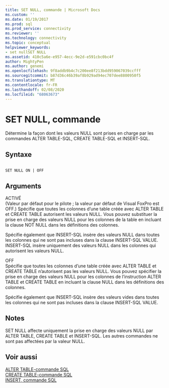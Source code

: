```yaml
---
title: SET NULL, commande | Microsoft Docs
ms.custom: ''
ms.date: 01/19/2017
ms.prod: sql
ms.prod_service: connectivity
ms.reviewer: ''
ms.technology: connectivity
ms.topic: conceptual
helpviewer_keywords:
- set nullSET NULL
ms.assetid: 410c5a6e-e957-4ecc-9e2d-e591cbc0bc4f
author: MightyPen
ms.author: genemi
ms.openlocfilehash: 9f8addb9b4c7c200ee8f213bdd959067039ccfff
ms.sourcegitcommit: b87d36c46b39af8b929ad94ec707dee8800950f5
ms.translationtype: MT
ms.contentlocale: fr-FR
ms.lasthandoff: 02/08/2020
ms.locfileid: "68063673"
---
```

# <a name="set-null-command"></a>SET NULL, commande
Détermine la façon dont les valeurs NULL sont prises en charge par les commandes ALTER TABLE-SQL, CREATE TABLE-SQL et INSERT-SQL.  
  
## <a name="syntax"></a>Syntaxe  
  
```  
  
SET NULL ON | OFF  
```  
  
## <a name="arguments"></a>Arguments  
 ACTIVÉ  
 (Valeur par défaut pour le pilote ; la valeur par défaut de Visual FoxPro est OFF.) Spécifie que toutes les colonnes d’une table créée avec ALTER TABLE et CREATE TABLE autorisent les valeurs NULL. Vous pouvez substituer la prise en charge des valeurs NULL pour les colonnes de la table en incluant la clause NOT NULL dans les définitions des colonnes.  
  
 Spécifie également que INSERT-SQL insère des valeurs NULL dans toutes les colonnes qui ne sont pas incluses dans la clause INSERT-SQL VALUE. INSERT-SQL insère uniquement des valeurs NULL dans les colonnes qui autorisent les valeurs NULL.  
  
 OFF  
 Spécifie que toutes les colonnes d’une table créée avec ALTER TABLE et CREATE TABLE n’autorisent pas les valeurs NULL. Vous pouvez spécifier la prise en charge des valeurs NULL pour les colonnes de l’instruction ALTER TABLE et CREATE TABLE en incluant la clause NULL dans les définitions des colonnes.  
  
 Spécifie également que INSERT-SQL insère des valeurs vides dans toutes les colonnes qui ne sont pas incluses dans la clause INSERT-SQL VALUE.  
  
## <a name="remarks"></a>Notes  
 SET NULL affecte uniquement la prise en charge des valeurs NULL par ALTER TABLE, CREATE TABLE et INSERT-SQL. Les autres commandes ne sont pas affectées par la valeur NULL.  
  
## <a name="see-also"></a>Voir aussi  
 [ALTER TABLE-commande SQL](../../odbc/microsoft/alter-table-sql-command.md)   
 [CREATE TABLE-commande SQL](../../odbc/microsoft/create-table-sql-command.md)   
 [INSERT, commande SQL](../../odbc/microsoft/insert-sql-command.md)
